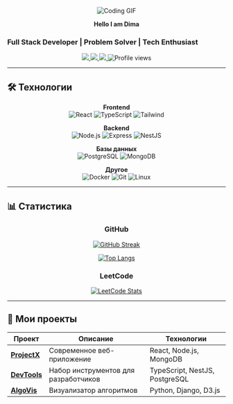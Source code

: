 <div align="center">
  
  ![Coding GIF](https://media.giphy.com/media/qgQUggAC3Pfv687qPC/giphy.gif)
  
  **Hello I am Dima**
  
</div>

### Full Stack Developer | Problem Solver | Tech Enthusiast

<p align="center">
</p>

<div align="center">
  <a href="your-linkedin-URL">
    <img src="https://img.shields.io/badge/-LinkedIn-0A66C2?style=flat&logo=Linkedin&logoColor=white" />
  </a>
  <a href="your-leetcode-URL">
    <img src="https://img.shields.io/badge/-LeetCode-FFA116?style=flat&logo=LeetCode&logoColor=black" />
  </a>
  <a href="your-github-URL">
    <img src="https://img.shields.io/badge/-GitHub-181717?style=flat&logo=GitHub&logoColor=white" />
  </a>
  <img src="https://komarev.com/ghpvc/?username=oonixxxxx&style=flat&color=5D3FD3" alt="Profile views" />
</div>

---

## 🛠 Технологии

<div align="center">
  
**Frontend**  
![React](https://img.shields.io/badge/-React-61DAFB?logo=react&logoColor=white&style=flat)
![TypeScript](https://img.shields.io/badge/-TypeScript-3178C6?logo=typescript&logoColor=white&style=flat)
![Tailwind](https://img.shields.io/badge/-Tailwind-06B6D4?logo=tailwindcss&logoColor=white&style=flat)

**Backend**  
![Node.js](https://img.shields.io/badge/-Node.js-339933?logo=nodedotjs&logoColor=white&style=flat)
![Express](https://img.shields.io/badge/-Express-000000?logo=express&logoColor=white&style=flat)
![NestJS](https://img.shields.io/badge/-NestJS-E0234E?logo=nestjs&logoColor=white&style=flat)

**Базы данных**  
![PostgreSQL](https://img.shields.io/badge/-PostgreSQL-4169E1?logo=postgresql&logoColor=white&style=flat)
![MongoDB](https://img.shields.io/badge/-MongoDB-47A248?logo=mongodb&logoColor=white&style=flat)

**Другое**  
![Docker](https://img.shields.io/badge/-Docker-2496ED?logo=docker&logoColor=white&style=flat)
![Git](https://img.shields.io/badge/-Git-F05032?logo=git&logoColor=white&style=flat)
![Linux](https://img.shields.io/badge/-Linux-FCC624?logo=linux&logoColor=black&style=flat)

</div>

---

## 📊 Статистика

<div align="center">

### GitHub
[![GitHub Streak](https://streak-stats.demolab.com?user=oonixxxxx&theme=dark&background=0D1117&border=5D3FD3&stroke=5D3FD3)](https://git.io/streak-stats)

[![Top Langs](https://github-readme-stats.vercel.app/api/top-langs/?username=oonixxxxx&layout=compact&theme=vision-friendly-dark&hide_border=true&bg_color=0D1117&title_color=5D3FD3)](https://github.com/anuraghazra/github-readme-stats)

### LeetCode
[![LeetCode Stats](https://leetcard.jacoblin.cool/oonixxxxx?theme=dark&font=Karla&ext=heatmap)](https://leetcode.com/oonixxxxx/)

</div>

---

## 🎯 Мои проекты

<div align="center">

| Проект | Описание | Технологии |
|--------|----------|------------|
| **[ProjectX](link)** | Современное веб-приложение | React, Node.js, MongoDB |
| **[DevTools](link)** | Набор инструментов для разработчиков | TypeScript, NestJS, PostgreSQL |
| **[AlgoVis](link)** | Визуализатор алгоритмов | Python, Django, D3.js |

</div>
